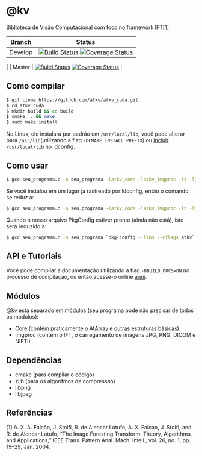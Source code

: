 # @kv

Biblioteca de Visão Computacional com foco no framework IFT[1]

| Branch  | Status |
| ------------- | ------------- |
| Develop  | [![Build Status](https://travis-ci.org/atkv/atkv_cuda.svg?branch=develop)](https://travis-ci.org/atkv/atkv_cuda) [![Coverage Status](https://coveralls.io/repos/github/atkv/atkv_cuda/badge.svg?branch=develop)](https://coveralls.io/github/atkv/atkv_cuda?branch=develop)
|
| Master  | [![Build Status](https://travis-ci.org/atkv/atkv_cuda.svg?branch=master)](https://travis-ci.org/atkv/atkv_cuda) [![Coverage Status](https://coveralls.io/repos/github/atkv/atkv_cuda/badge.svg?branch=master)](https://coveralls.io/github/atkv/atkv_cuda?branch=master)
 |

## Como compilar

~~~~bash
$ git clone https://github.com/atkv/atkv_cuda.git
$ cd atkv_cuda
$ mkdir build && cd build
$ cmake .. && make
$ sudo make install
~~~~

No Linux, ele instalará por padrão em `/usr/local/lib`, você pode alterar para `/usr/lib`(utilizando a flag `-DCMAKE_INSTALL_PREFIX`) ou [incluir](http://stackoverflow.com/questions/17889799/libraries-in-usr-local-lib-not-found) `/usr/local/lib` no ldconfig.

## Como usar

~~~bash
$ gcc seu_programa.c -o seu_programa -latkv_core -latkv_imgproc -lz -ljpeg -lpng -I<caminho_dos_cabecalhos> -L<caminho_das_bibliotecas>
~~~

Se você instalou em um lugar já rastreado por ldconfig, então o comando se reduz a:

~~~bash
$ gcc seu_programa.c -o seu_programa -latkv_core -latkv_imgproc -lz -ljpeg -lpng -I<caminho_dos_cabecalhos> 
~~~

Quando o nosso arquivo PkgConfig estiver pronto (ainda não está), isto será reduzido a:

~~~bash
$ gcc seu_programa.c -o seu_programa `pkg-config --libs --cflags atkv`
~~~

## API e Tutoriais

Você pode compilar a documentação utilizando a flag `-DBUILD_DOCS=ON` no processo de compilação, ou então acesse-o online [aqui](http://atkv.github.io/docs).

## Módulos

@kv está separado em módulos (seu programa pode não precisar de todos os módulos):

- Core (contém praticamente o AtArray e outras estruturas básicas)
- Imgproc (contém o IFT, o carregamento de imagens JPG, PNG, DICOM e NIFTI)

## Dependências

- cmake (para compilar o código)
- zlib (para os algoritmos de compressão)
- libpng
- libjpeg

## Referências

[1] A. X. A. Falcão, J. Stolfi, R. de Alencar Lotufo, A. X. Falcao, J. Stolfi, and R. de Alencar Lotufo, “The Image Foresting Transform: Theory, Algorithms, and Applications,” IEEE Trans. Pattern Anal. Mach. Intell., vol. 26, no. 1, pp. 19–29, Jan. 2004. 


